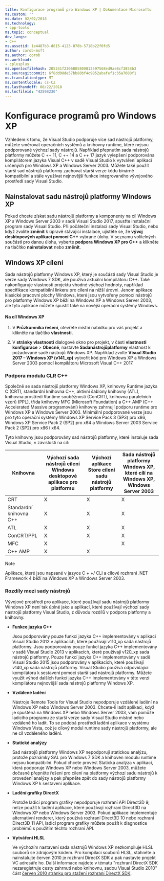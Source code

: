```yaml
---
title: Konfigurace programů pro Windows XP | Dokumentace Microsoftu
ms.custom: ''
ms.date: 02/02/2018
ms.technology:
- cpp-tools
ms.topic: conceptual
dev_langs:
- C++
ms.assetid: 1e4487b3-d815-4123-878b-5718b22f0fd5
author: corob-msft
ms.author: corob
ms.workload:
- cplusplus
ms.openlocfilehash: 205241f2306885800813597568ed9ae8cf3858b3
ms.sourcegitcommit: 6f8dd98de57bb80bf4c9852abafef1c35a7600f1
ms.translationtype: MT
ms.contentlocale: cs-CZ
ms.lasthandoff: 08/22/2018
ms.locfileid: "42598230"
---
```

# <a name="configuring-programs-for-windows-xp"></a>Konfigurace programů pro Windows XP

Vzhledem k tomu, že Visual Studio podporuje více sad nástrojů platformy, můžete směrovat operačních systémů a knihovny runtime, které nejsou podporované výchozí sady nástrojů. Například přepnutím sada nástrojů platformy můžete C ++ 11, C ++ 14 a C ++ 17 jazyk vylepšení podporována kompilátorem jazyka Visual C++ v sadě Visual Studio k vytváření aplikací určených pro Windows XP a Windows Server 2003. Můžete také použít starší sad nástrojů platformy zachovat starší verze kódu binárně kompatibilní a stále využívat nejnovější funkce integrovaného vývojového prostředí sady Visual Studio.

## <a name="install-the-windows-xp-platform-toolset"></a>Nainstalovat sadu nástrojů platformy Windows XP
Pokud chcete získat sadu nástrojů platformy a komponenty na cíl Windows XP a Windows Server 2003 v sadě Visual Studio 2017, spusťte instalační program sady Visual Studio. Při počáteční instalaci sady Visual Studio, nebo když zvolíte **změnit** k úpravě stávající instalace, ujistěte se, že **vývoj desktopových aplikací pomocí C++** vybrané úlohy. V seznamu volitelných součástí pro danou úlohu, vyberte **podpora Windows XP pro C++** a klikněte na tlačítko **nainstalovat** nebo **změnit**.

## <a name="windows-xp-targeting-experience"></a>Windows XP cílení

Sada nástrojů platformy Windows XP, který je součástí sady Visual Studio je verze sady Windows 7 SDK, ale používá aktuální kompilátoru C++. Také nakonfiguruje vlastnosti projektu vhodné výchozí hodnoty, například specifikace kompatibilní linkeru pro cílení na nižší úrovni. Jenom aplikace klasické pracovní plochy Windows, které jsou vytvořeny pomocí nástrojů pro platformy Windows XP běží na Windows XP a Windows Server 2003, ale tyto aplikace můžete spustit také na novější operační systémy Windows.

#### <a name="to-target-windows-xp"></a>Na cíl Windows XP

1. V **Průzkumníka řešení**, otevřete místní nabídku pro váš projekt a klikněte na tlačítko **vlastnosti**.

1. V **stránky vlastností** dialogové okno pro projekt, v části **vlastnosti konfigurace** > **Obecné**, nastavte **Sadanástrojůplatformy** vlastnost k požadované sadě nástrojů Windows XP. Například zvolte **Visual Studio 2017 – Windows XP (v141_xp)** vytvořit kód pro Windows XP a Windows Server 2003 pomocí kompilátoru Microsoft Visual C++ 2017.

### <a name="c-runtime-support"></a>Podpora modulu CLR C++

Společně se sada nástrojů platformy Windows XP, knihovny Runtime jazyka C (CRT), standardní knihovna C++, aktivní šablony knihovny (ATL), knihovna prostředí Runtime souběžnosti (ConCRT), knihovna paralelních vzorů (PPL), třída knihovny MFC (Microsoft Foundation) a C++ AMP (C++ Accelerated Massive programování) knihovny zahrnují podporu runtime pro Windows XP a Windows Server 2003. Minimální podporované verze jsou pro tyto operační systémy Windows XP Service Pack 3 (SP3) pro x86, Windows XP Service Pack 2 (SP2) pro x64 a Windows Server 2003 Service Pack 2 (SP2) pro x86 i x64.

Tyto knihovny jsou podporovány sad nástrojů platformy, které instaluje sada Visual Studio, v závislosti na cíl:

|Knihovna|Výchozí sada nástrojů cílení Windows desktopové aplikace pro platformu|Výchozí aplikace Store cílení sadu nástrojů platformy|Sada nástrojů platformy Windows XP, které cílí na Windows XP, Windows Server 2003|
|---|---|---|---|
|CRT|X|X|X|
|Standardní knihovna C++|X|X|X|
|ATL|X|X|X|
|ConCRT/PPL|X|X|X|
|MFC|X||X|
|C++ AMP|X|X||

> [!NOTE]
> Aplikace, které jsou napsané v jazyce C + +/ CLI a cílové rozhraní .NET Framework 4 běží na Windows XP a Windows Server 2003.

### <a name="differences-between-the-toolsets"></a>Rozdíly mezi sady nástrojů

Vývojové prostředí pro aplikace, které používají sadu nástrojů platformy Windows XP není tak úplné jako u aplikací, které používají výchozí sady nástrojů platformy Visual Studio, z důvodu rozdílů v podpora platformy a knihovny.

- **Funkce jazyka C++**

   Jsou podporovány pouze funkcí jazyka C++ implementovány v aplikaci Visual Studio 2012 v aplikacích, které používají v110\_xp sada nástrojů platformy. Jsou podporovány pouze funkcí jazyka C++ implementovány v sadě Visual Studio 2013 v aplikacích, které používají v120\_xp sada nástrojů platformy. Pouze funkcí jazyka C++ implementovány v sadě Visual Studio 2015 jsou podporovány v aplikacích, které používají v140\_xp sada nástrojů platformy. Visual Studio používá odpovídající kompilátoru k sestavení pomocí starší sad nástrojů platformy. Můžete využít výhod dalších funkcí jazyka C++ implementovány v této verzi kompilátoru nejnovější sada nástrojů platformy Windows XP.

- **Vzdálené ladění**

   Nástroje Remote Tools for Visual Studio nepodporuje vzdálené ladění na Windows XP nebo Windows Server 2003. Chcete-li ladit aplikaci, když je spuštěná na Windows XP nebo Windows Server 2003, vám pomůže ladicího programu ze starší verze sady Visual Studio místně nebo vzdáleně ho ladit. To se podobá prostředí ladění aplikace v systému Windows Vista, což je cílový modul runtime sady nástrojů platformy, ale ne cíl vzdáleného ladění.

- **Statické analýzy**

   Sad nástrojů platformy Windows XP nepodporují statickou analýzu, protože poznámky SAL pro Windows 7 SDK a knihoven modulu runtime nejsou kompatibilní. Pokud chcete provést Statická analýza v aplikaci, která podporuje Windows XP nebo Windows Server 2003, můžete dočasně přepněte řešení pro cílení na platformy výchozí sadu nástrojů k provedení analýzy a pak přepněte zpět do sady nástrojů platformy Windows XP k sestavení aplikace.

- **Ladění grafiky DirectX**

     Protože ladicí program grafiky nepodporuje rozhraní API Direct3D 9, nelze použít k ladění aplikace, které používají rozhraní Direct3D na Windows XP nebo Windows Server 2003. Pokud aplikace implementuje alternativní renderer, který používá rozhraní Direct3D 10 nebo rozhraní Direct3D 11 API, ladicí program grafiky můžete použít k diagnostice problémů s použitím těchto rozhraní API.

- **Vytváření HLSL**

   Ve výchozím nastavení sada nástrojů Windows XP nezkompiluje HLSL souborů se zdrojovým kódem. Pro kompilaci souborů HLSL, stáhněte a nainstalujte červen 2010 je rozhraní DirectX SDK a pak nastavte projekt VC adresáře ho. Další informace najdete v tématu "rozhraní DirectX SDK nezaregistruje cesty zahrnutí nebo knihovnu, sadou Visual Studio 2010" část [červen 2010 stránku pro stažení rozhraní DirectX SDK](http://www.microsoft.com/download/details.aspx?displaylang=en&id=6812).

